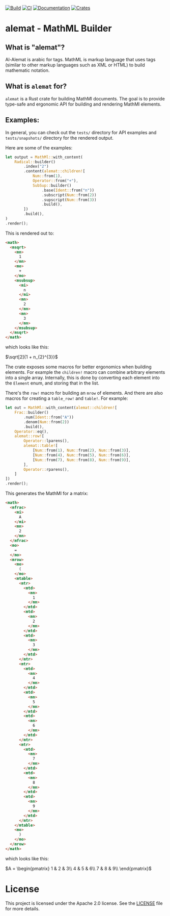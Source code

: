 [![Build](https://img.shields.io/github/actions/workflow/status/nfejzic/alemat/build.yml?logo=github&label=Build)](https://github.com/nfejzic/alemat/actions/workflows/build.yml)
[![CI](https://img.shields.io/github/actions/workflow/status/nfejzic/alemat/ci.yml?logo=github&label=CI)](https://github.com/nfejzic/alemat/actions/workflows/ci.yml)
[![Documentation](https://img.shields.io/docsrs/alemat?logo=docs.rs&label=Docs)](https://docs.rs/alemat/latest/alemat/)
[![Crates](https://img.shields.io/crates/v/alemat?logo=rust)](https://crates.io/crates/alemat)

# alemat - MathML Builder

## What is "alemat"?

Al-Alemat is arabic for tags. MathML is markup language that uses tags (similar
to other markup languages such as XML or HTML) to build mathematic notation.

## What is `alemat` for?

`alemat` is a Rust crate for building MathMl documents. The goal is to provide
type-safe and ergonomic API for building and rendering MathMl elements.

## Examples: 

In general, you can check out the `tests/` directory for API examples and
`tests/snapshots/` directory for the rendered output.

Here are some of the examples: 

```rust
let output = MathMl::with_content(
    Radical::builder()
        .index("2")
        .content(alemat::children![
            Num::from(1),
            Operator::from("+"),
            SubSup::builder()
                .base(Ident::from("n"))
                .subscript(Num::from(2))
                .supscript(Num::from(3))
                .build(),
        ])
        .build(),
)
.render();
```

This is rendered out to: 

```html
<math>
  <msqrt>
    <mn>
      1
    </mn>
    <mo>
      +
    </mo>
    <msubsup>
      <mi>
        n
      </mi>
      <mn>
        2
      </mn>
      <mn>
        3
      </mn>
    </msubsup>
  </msqrt>
</math>
```

which looks like this: 

$`\sqrt[2]{1 + n_{2}^{3}}`$

The crate exposes some macros for better ergonomics when building elements. For
example the `children!` macro can combine arbitrary elements into a single
array. Internally, this is done by converting each element into the `Element`
enum, and storing that in the list.

There's the `row!` macro for building an `mrow` of elements. And there are also
macros for creating a `table_row!` and `table!`. For example: 

```rust
let out = MathMl::with_content(alemat::children![
    Frac::builder()
        .num(Ident::from("A"))
        .denom(Num::from(2))
        .build(),
    Operator::eq(),
    alemat::row![
        Operator::lparens(),
        alemat::table![
            [Num::from(1), Num::from(2), Num::from(3)],
            [Num::from(4), Num::from(5), Num::from(6)],
            [Num::from(7), Num::from(8), Num::from(9)],
        ],
        Operator::rparens(),
    ]
])
.render();
```

This generates the MathMl for a matrix:

```html
<math>
  <mfrac>
    <mi>
      A
    </mi>
    <mn>
      2
    </mn>
  </mfrac>
  <mo>
    =
  </mo>
  <mrow>
    <mo>
      (
    </mo>
    <mtable>
      <mtr>
        <mtd>
          <mn>
            1
          </mn>
        </mtd>
        <mtd>
          <mn>
            2
          </mn>
        </mtd>
        <mtd>
          <mn>
            3
          </mn>
        </mtd>
      </mtr>
      <mtr>
        <mtd>
          <mn>
            4
          </mn>
        </mtd>
        <mtd>
          <mn>
            5
          </mn>
        </mtd>
        <mtd>
          <mn>
            6
          </mn>
        </mtd>
      </mtr>
      <mtr>
        <mtd>
          <mn>
            7
          </mn>
        </mtd>
        <mtd>
          <mn>
            8
          </mn>
        </mtd>
        <mtd>
          <mn>
            9
          </mn>
        </mtd>
      </mtr>
    </mtable>
    <mo>
      )
    </mo>
  </mrow>
</math>
```

which looks like this: 

$`A = 
\begin{pmatrix}
1 & 2 & 3\\
4 & 5 & 6\\
7 & 8 & 9\\
\end{pmatrix}`$

# License

This project is licensed under the Apache 2.0 license. See the
[LICENSE](LICENSE) file for more details.
